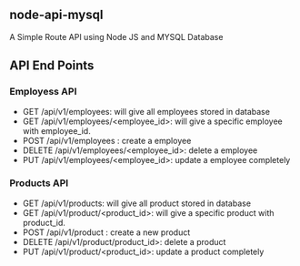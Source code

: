 ## node-api-mysql
A Simple Route API using Node JS and MYSQL Database



## API End Points

### Employess API
- GET /api/v1/employees: will give all employees stored in database
- GET /api/v1/employees/<employee_id>: will give a specific employee with employee_id.
- POST /api/v1/employees : create a employee
- DELETE /api/v1/employees/<employee_id>: delete a employee
- PUT /api/v1/employees/<employee_id>: update a employee completely


### Products API
- GET /api/v1/products: will give all product stored in database
- GET /api/v1/product/<product_id>: will give a specific product with product_id.
- POST /api/v1/product : create a new product
- DELETE /api/v1/product/product_id>: delete a product
- PUT /api/v1/product/<product_id>: update a product completely

